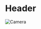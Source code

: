 # Header

![Camera](https://dfstudio-d420.kxcdn.com/wordpress/wp-content/uploads/2019/06/digital_camera_photo-1080x675.jpg)
